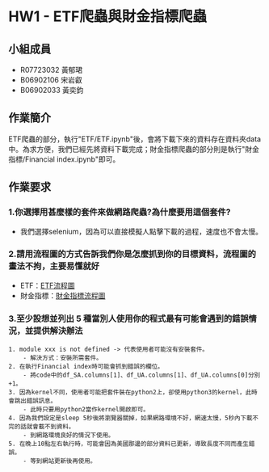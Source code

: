 # HW1 - ETF爬蟲與財金指標爬蟲
## 小組成員
- R07723032 黃郁珺
- B06902106 宋岩叡
- B06902033 黃奕鈞

## 作業簡介
ETF爬蟲的部分，執行"ETF/ETF.ipynb"後，會將下載下來的資料存在資料夾data中。為求方便，我們已經先將資料下載完成；財金指標爬蟲的部分則是執行"財金指標/Financial index.ipynb"即可。

## 作業要求

### 1.你選擇用甚麼樣的套件來做網路爬蟲?為什麼要用這個套件?
- 我們選擇selenium，因為可以直接模擬人點擊下載的過程，速度也不會太慢。

### 2.請用流程圖的方式告訴我們你是怎麼抓到你的目標資料，流程圖的畫法不拘，主要易懂就好
- ETF：[ETF流程圖](https://imgur.com/GzeV37Y)
- 財金指標：[財金指標流程圖](https://imgur.com/aRgWzZW)
### 3.至少設想並列出 5 種當別人使用你的程式最有可能會遇到的錯誤情況，並提供解決辦法
    1. module xxx is not defined -> 代表使用者可能沒有安裝套件。
        - 解決方式：安裝所需套件。
    2. 在執行Financial index時可能會抓到錯誤的欄位。
        - 將code中的df_SA.columns[1]、df_UA.columns[1]、df_UA.columns[0]分別+1。
    3. 因為kernel不同，使用者可能把套件裝在python2上，卻使用python3的kernel，此時會跳出錯誤訊息。
        - 此時只要用python2當作kernel開啟即可。
    4. 因為我們設定是sleep 5秒後將瀏覽器關掉，如果網路環境不好，網速太慢，5秒內下載不完的話就會載不到資料。
        - 到網路環境良好的情況下使用。
    5. 在晚上10點左右執行時，可能會因為美國那邊的部分資料已更新，導致長度不同而產生錯誤。
        - 等到網站更新後再使用。

